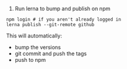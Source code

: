 1. Run lerna to bump and publish on npm

```
npm login # if you aren't already logged in
lerna publish --git-remote github
```

This will automatically: 

- bump the versions
- git commit and push the tags
- push to npm

